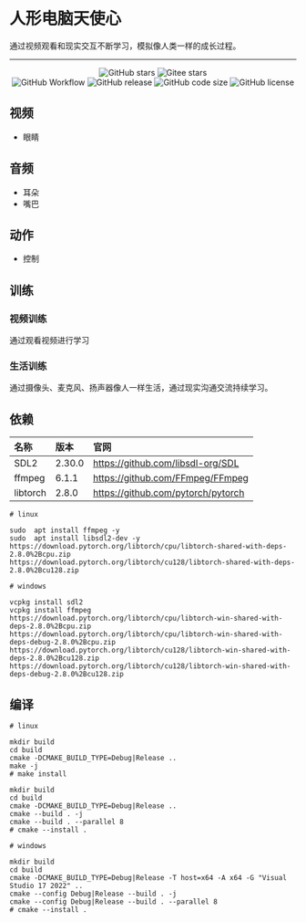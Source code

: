 # 人形电脑天使心

通过视频观看和现实交互不断学习，模拟像人类一样的成长过程。

----

<p align="center">
    <img alt="GitHub stars" src="https://img.shields.io/github/stars/acgist/chobits?style=flat-square&label=Github%20stars&color=crimson" />
    <img alt="Gitee  stars" src="https://img.shields.io/badge/dynamic/json?style=flat-square&label=Gitee%20stars&color=crimson&url=https://gitee.com/api/v5/repos/acgist/chobits&query=$.stargazers_count&cacheSeconds=3600" />
    <br />
    <img alt="GitHub Workflow"  src="https://img.shields.io/github/actions/workflow/status/acgist/chobits/build.yml?style=flat-square&branch=master" />
    <img alt="GitHub release"   src="https://img.shields.io/github/v/release/acgist/chobits?style=flat-square&color=orange" />
    <img alt="GitHub code size" src="https://img.shields.io/github/languages/code-size/acgist/chobits?style=flat-square&color=blue" />
    <img alt="GitHub license"   src="https://img.shields.io/github/license/acgist/chobits?style=flat-square&color=blue" />
</p>

## 视频

- 眼睛

## 音频

- 耳朵
- 嘴巴

## 动作

- 控制

## 训练

### 视频训练

通过观看视频进行学习

### 生活训练

通过摄像头、麦克风、扬声器像人一样生活，通过现实沟通交流持续学习。

## 依赖

|名称|版本|官网|
|:--|:--|:--|
|SDL2|2.30.0|https://github.com/libsdl-org/SDL|
|ffmpeg|6.1.1|https://github.com/FFmpeg/FFmpeg|
|libtorch|2.8.0|https://github.com/pytorch/pytorch|

```
# linux

sudo  apt install ffmpeg -y
sudo  apt install libsdl2-dev -y
https://download.pytorch.org/libtorch/cpu/libtorch-shared-with-deps-2.8.0%2Bcpu.zip
https://download.pytorch.org/libtorch/cu128/libtorch-shared-with-deps-2.8.0%2Bcu128.zip

# windows

vcpkg install sdl2
vcpkg install ffmpeg
https://download.pytorch.org/libtorch/cpu/libtorch-win-shared-with-deps-2.8.0%2Bcpu.zip
https://download.pytorch.org/libtorch/cpu/libtorch-win-shared-with-deps-debug-2.8.0%2Bcpu.zip
https://download.pytorch.org/libtorch/cu128/libtorch-win-shared-with-deps-2.8.0%2Bcu128.zip
https://download.pytorch.org/libtorch/cu128/libtorch-win-shared-with-deps-debug-2.8.0%2Bcu128.zip
```

## 编译

```
# linux

mkdir build
cd build
cmake -DCMAKE_BUILD_TYPE=Debug|Release ..
make -j
# make install

mkdir build
cd build
cmake -DCMAKE_BUILD_TYPE=Debug|Release ..
cmake --build . -j
cmake --build . --parallel 8
# cmake --install .

# windows

mkdir build
cd build
cmake -DCMAKE_BUILD_TYPE=Debug|Release -T host=x64 -A x64 -G "Visual Studio 17 2022" ..
cmake --config Debug|Release --build . -j
cmake --config Debug|Release --build . --parallel 8
# cmake --install .
```

